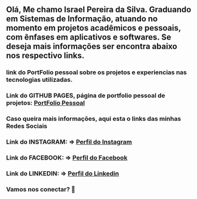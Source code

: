## Olá, Me chamo Israel Pereira da Silva. Graduando em Sistemas de Informação, atuando no momento em projetos acadêmicos e pessoais, com ênfases em aplicativos e softwares. Se deseja mais informações ser encontra abaixo nos respectivo links.

### link do PortFolio pessoal sobre os projetos e experiencias nas tecnologias utilizadas.
### Link do GITHUB PAGES, página de portfolio pessoal de projetos: [PortFolio Pessoal](https://israel206.github.io/)

### Caso queira mais informações, aqui esta o links das minhas Redes Sociais

### Link do INSTAGRAM:   =>   [Perfil do Instagram](links)
### Link do FACEBOOK:    =>   [Perfil do Facebook](links)
### Link do LINKEDIN:    =>   [Perfil do Linkedin](links)

### Vamos nos conectar? 👋
